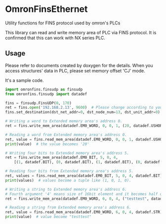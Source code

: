 # OmronFinsEthernet
Utility functions for FINS protocol used by omron's PLCs

This library can read and write memory area of PLC via FINS protocol.
It is confirmed that this can work with NX series PLC.

## Usage

Please refer to documents created by doxygen for the details.
When you access structures' data in PLC, please set memory offset 'CJ' mode.

It's a sample code.

```python
import omronfins.finsudp as finsudp
from omronfins.finsudp import datadef

fins = finsudp.FinsUDP(0, 170)
ret = fins.open('192.168.2.13', 9600)  # Please change according to your PLC's address.
fins.set_destination(dst_net_addr=0, dst_node_num=13, dst_unit_addr=0)

# Writing a word to Extended memory area's address 0.
ret = fins.write_mem_area(datadef.EM0_WORD, 0, 0, 1, (20, datadef.USHORT))

# Reading a word from Extended memory area's address 0.
ret, value = fins.read_mem_area(datadef.EM0_WORD, 0, 0, 1, datadef.USHORT)
print(value)  # the value becomes '20'

# Writing four bits to Extended memory area's address 5.
ret = fins.write_mem_area(datadef.EM0_BIT, 5, 0, 4,
    [(1, datadef.BIT), (0, datadef.BIT), (1, datadef.BIT), (0, datadef.BIT)])

# Reading four bits from Extended memory area's address 5.
ret, values = fins.read_mem_area(datadef.EM0_BIT, 5, 0, 4, datadef.BIT)
print(values)  # values become a tuple like (1, 0, 1, 0).

# Writing a string to Extended memory area's address 6.
# Fourth argument '4' means size of 16bit element and it becomes half of length of the string.
ret = fins.write_mem_area(datadef.EM0_WORD, 6, 0, 4, ("testtest", datadef.STR))

# Reading a string from Extended memory area's address 6.
ret, value = fins.read_mem_area(datadef.EM0_WORD, 6, 0, 4, datadef.STR)
print(value)  # value become "testtest"
```


